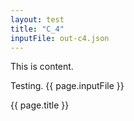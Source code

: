 ```yaml
---
layout: test
title: "C_4"
inputFile: out-c4.json
---
```


This is content.

Testing.
{{ page.inputFile }}

{{ page.title }}
